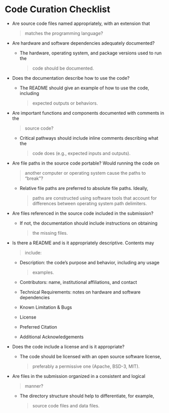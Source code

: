# Code Curation Checklist

- Are source code files named appropriately, with an extension that
  > matches the programming language?

- Are hardware and software dependencies adequately documented?

  - The hardware, operating system, and package versions used to run the
    > code should be documented.

- Does the documentation describe how to use the code?

  - The README should give an example of how to use the code, including
    > expected outputs or behaviors.

- Are important functions and components documented with comments in the
  > source code?

  - Critical pathways should include inline comments describing what the
    > code does (e.g., expected inputs and outputs).

- Are file paths in the source code portable? Would running the code on
  > another computer or operating system cause the paths to “break”?

  - Relative file paths are preferred to absolute file paths. Ideally,
    > paths are constructed using software tools that account for
    > differences between operating system path delimiters.

- Are files referenced in the source code included in the submission?

  - If not, the documentation should include instructions on obtaining
    > the missing files.

- Is there a README and is it appropriately descriptive. Contents may
  > include:

  - Description: the code’s purpose and behavior, including any usage
    > examples.

  - Contributors: name, institutional affiliations, and contact

  - Technical Requirements: notes on hardware and software dependencies

  - Known Limitation & Bugs

  - License

  - Preferred Citation

  - Additional Acknowledgements

- Does the code include a license and is it appropriate?

  - The code should be licensed with an open source software license,
    > preferably a permissive one (Apache, BSD-3, MIT).

- Are files in the submission organized in a consistent and logical
  > manner?

  - The directory structure should help to differentiate, for example,
    > source code files and data files.
